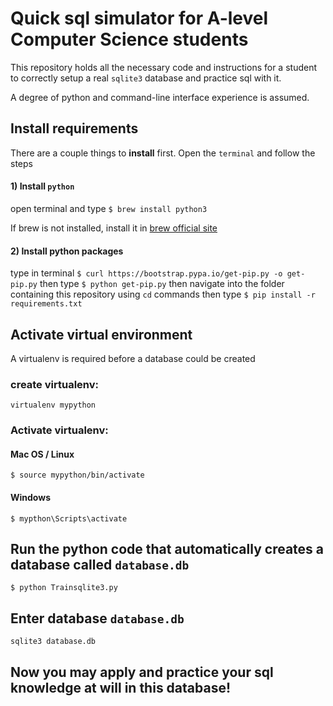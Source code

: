 # Quick sql simulator for A-level Computer Science students
This repository holds all the necessary code and instructions for a student
to correctly setup a real `sqlite3` database and practice sql with it.

A degree of python and command-line interface experience is assumed.

## Install requirements
There are a couple things to __install__ first.
Open the `terminal` and follow the steps

#### 1) Install `python`
open terminal and type `$ brew install python3`

If brew is not installed, install it in [brew official site](http://brew.sh/)

#### 2) Install python packages
type in terminal `$ curl https://bootstrap.pypa.io/get-pip.py -o get-pip.py`
then type `$ python get-pip.py`
then navigate into the folder containing this repository using `cd` commands
then type `$ pip install -r requirements.txt`

## Activate virtual environment

A virtualenv is required before a database could be created

### create virtualenv: 

`virtualenv mypython`

### Activate virtualenv: 

#### Mac OS / Linux
`$ source mypython/bin/activate`
#### Windows
`$ mypthon\Scripts\activate`

## Run the python code that automatically creates a database called `database.db`

`$ python Trainsqlite3.py`

## Enter database `database.db`

`sqlite3 database.db`

## Now you may apply and practice your sql knowledge at will in this database!

